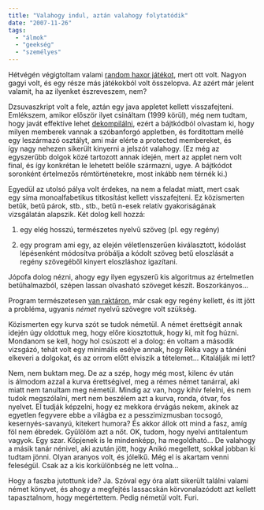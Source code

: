 ```yaml
---
title: "Valahogy indul, aztán valahogy folytatódik"
date: "2007-11-26"
tags: 
  - "álmok"
  - "geekség"
  - "személyes"
---
```


Hétvégén végigtoltam valami [random haxor játékot](http://scifi.pages.at/hackits/), mert ott volt. Nagyon gagyi volt, és egy része más játékokból volt összelopva. Az azért már jelent valamit, ha az ilyenket észreveszem, nem?

Dzsuvaszkript volt a fele, aztán egy java appletet kellett visszafejteni. Emlékszem, amikor először ilyet csináltam (1999 körül), még nem tudtam, hogy javát effektíve lehet [dekompilálni](http://www.kpdus.com/jad.html), ezért a bájtkódból olvastam ki, hogy milyen memberek vannak a szóbanforgó appletben, és fordítottam mellé egy leszármazó osztályt, ami már elérte a protected membereket, és így nagy nehezen sikerült kinyerni a jelszót valahogy. (Ez még az egyszerűbb dolgok közé tartozott annak idején, mert az applet nem volt final, és így konkrétan le lehetett belőle származni, ugye. A bájtkódot soronként értelmezős rémtörténetekre, most inkább nem térnék ki.)

Egyedül az utolsó pálya volt érdekes, na nem a feladat miatt, mert csak egy sima monoalfabetikus titkosítást kellett visszafejteni. Ez közismerten betűk, betű párok, stb., stb., betű n-esek relatív gyakoriságának vizsgálatán alapszik. Két dolog kell hozzá:

1. egy elég hosszú, természetes nyelvű szöveg (pl. egy regény)
    
2. egy program ami egy, az elején véletlenszerűen kiválasztott, kódolást lépésenként módosítva próbálja a kódolt szöveg betű eloszlását a regény szövegéből kinyert eloszláshoz igazítani.
    

Jópofa dolog nézni, ahogy egy ilyen egyszerű kis algoritmus az értelmetlen betűhalmazból, szépen lassan olvasható szöveget készít. Boszorkányos...

Program természetesen [van raktáron](http://secretcodebreaker.com/scbsolvr.html), már csak egy regény kellett, és itt jött a probléma, ugyanis _német_ nyelvű szövegre volt szükség.

Közismerten egy kurva szót se tudok németül. A német érettségit annak idején úgy oldottuk meg, hogy előre kiosztottuk, hogy ki, mit fog húzni. Mondanom se kell, hogy hol csúszott el a dolog: én voltam a második vizsgázó, tehát volt egy minimális esélye annak, hogy Réka vagy a tánéni elkeveri a dolgokat, és az orrom előtt elviszik a tételemet... Kitalálják mi lett?

Nem, nem buktam meg. De az a szép, hogy még most, kilenc év után is álmodom azzal a kurva érettségivel, meg a rémes német tanárral, aki miatt nem tanultam meg németül. Mindig az van, hogy kihív felelni, és nem tudok megszólalni, mert nem beszélem azt a kurva, ronda, ótvar, fos nyelvet. El tudják képzelni, hogy ez mekkora érvágás nekem, akinek az egyetlen fegyvere ebbe a világba ez a pesszimizmusban tocsogó, kesernyés-savanyú, kitekert humora? És akkor állok ott mind a fasz, amíg föl nem ébredek. Gyűlölöm azt a nőt. OK, tudom, hogy nyelvi antitalentum vagyok. Egy szar. Köpjenek is le mindenképp, ha megoldható... De valahogy a másik tanár nénivel, aki azután jött, hogy Anikó megellett, sokkal jobban ki tudtam jönni. Olyan aranyos volt, és jólelkű. Még el is akartam venni feleségül. Csak az a kis korkülönbség ne lett volna...

Hogy a faszba jutottunk ide? Ja. Szóval egy óra alatt sikerült találni valami német könyvet, és ahogy a megfejtés lassacskán körvonalazódott azt kellett tapasztalnom, hogy megértettem. Pedig németül volt. Furi.
